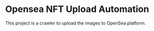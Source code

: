 # Opensea NFT Upload Automation

This project is a crawler to upload the images to OpenSea platform. 
